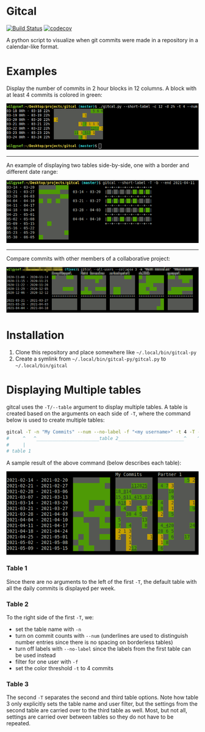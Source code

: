 # Gitcal
[![Build Status](https://www.travis-ci.com/WiLGYSeF/gitcal.svg?branch=master)](https://www.travis-ci.com/WiLGYSeF/gitcal)
[![codecov](https://codecov.io/gh/WiLGYSeF/gitcal/branch/master/graph/badge.svg?token=R4FFV0ZCGB)](https://codecov.io/gh/WiLGYSeF/gitcal)

A python script to visualize when git commits were made in a repository in a calendar-like format.

# Examples

Display the number of commits in 2 hour blocks in 12 columns. A block with at least 4 commits is colored in green:

![sample gitcal usage](https://github.com/WiLGYSeF/gitcal/blob/master/docs/images/sample-gitcal.png)

---

An example of displaying two tables side-by-side, one with a border and different date range:

![sample gitcal usage](https://github.com/WiLGYSeF/gitcal/blob/master/docs/images/sample-gitcal-table-mix.png)

---

Compare commits with other members of a collaborative project:

![sample gitcal usage](https://github.com/WiLGYSeF/gitcal/blob/master/docs/images/sample-gitcal-all-users.png)

# Installation

1. Clone this repository and place somewhere like `~/.local/bin/gitcal-py`
2. Create a symlink from `~/.local/bin/gitcal-py/gitcal.py` to `~/.local/bin/gitcal`

# Displaying Multiple tables

gitcal uses the `-T/--table` argument to display multiple tables.
A table is created based on the arguments on each side of `-T`, where the command below is used to create multiple tables:

```bash
gitcal -T -n "My Commits" --num --no-label -f "<my username>" -t 4 -T -n "Partner 1" -f "<partner 1>" -f "<also partner 1>"
#     ^   ^_______________________table 2________________________^    ^______________________table 3______________________^
#     |
# table 1
```

A sample result of the above command (below describes each table):

![sample gitcal usage](https://github.com/WiLGYSeF/gitcal/blob/master/docs/images/sample-gitcal-multiple-tables.png)

### Table 1

Since there are no arguments to the left of the first `-T`, the default table with all the daily commits is displayed per week.

### Table 2

To the right side of the first `-T`, we:
- set the table name with `-n`
- turn on commit counts with `--num` (underlines are used to distinguish number entries since there is no spacing on borderless tables)
- turn off labels with `--no-label` since the labels from the first table can be used instead
- filter for one user with `-f`
- set the color threshold `-t` to 4 commits

### Table 3

The second `-T` separates the second and third table options.
Note how table 3 only explicitly sets the table name and user filter, but the settings from the second table are carried over to the third table as well.
Most, but not all, settings are carried over between tables so they do not have to be repeated.
